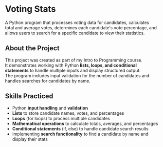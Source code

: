 # Voting Stats
A Python program that processes voting data for candidates, calculates total and average votes, determines each candidate's vote percentage, and allows users to search for a specific candidate to view their statistics.

## About the Project
This project was created as part of my Intro to Programming course.  
It demonstrates working with Python **lists, loops, and conditional statements** to handle multiple inputs and display structured output.  
The program includes input validation for the number of candidates and handles searches for candidates by name.

## Skills Practiced
- Python **input handling** and **validation**  
- **Lists** to store candidate names, votes, and percentages  
- **Loops** (for loops) to process multiple candidates  
- **Mathematical operations** to calculate totals, averages, and percentages  
- **Conditional statements** (if, else) to handle candidate search results  
- Implementing **search functionality** to find a candidate by name and display their stats
